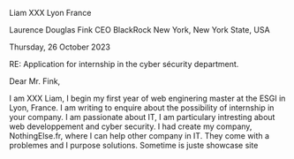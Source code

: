 Liam XXX
Lyon France

Laurence Douglas Fink
CEO
BlackRock
New York, New York State, USA

Thursday, 26 October 2023

RE: Application for internship in the cyber sécurity department.

Dear Mr. Fink,

I am XXX Liam, I begin my first year of web enginering master at the ESGI in Lyon, France.
I am writing to enquire about the possibility of internship in your company.
I am passionate about IT, I am particulary intresting about web developpement and cyber security.
I had create my company, NothingElse.fr, where I can help other company in IT. They come with a problemes and I purpose solutions. Sometime is juste showcase site
